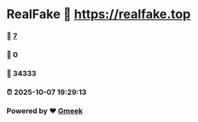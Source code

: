 # RealFake :link: https://realfake.top 
### :page_facing_up: [7](https://realfake.top/tag.html) 
### :speech_balloon: 0 
### :hibiscus: 34333 
### :alarm_clock: 2025-10-07 19:29:13 
### Powered by :heart: [Gmeek](https://github.com/Meekdai/Gmeek)
